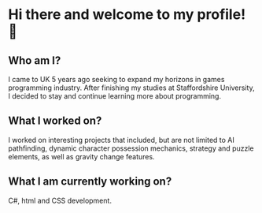 # Hi there and welcome to my profile! 👋
## Who am I? 
I came to UK 5 years ago seeking to expand my horizons in games programming industry. After finishing my studies at Staffordshire University, I decided to stay and continue learning more about programming. 
## What I worked on?
I worked on interesting projects that included, but are not limited to AI pathfinding, dynamic character possession mechanics, strategy and puzzle elements, as well as gravity change features.
## What I am currently working on?
C#, html and CSS development.

<!--

Here are some ideas to get you started:

- 🔭 I’m currently working on ...
- 🌱 I’m currently learning ...
- 👯 I’m looking to collaborate on ...
- 🤔 I’m looking for help with ...
- 💬 Ask me about ...
- 📫 How to reach me: ...
- 😄 Pronouns: ...
- ⚡ Fun fact: ...
-->
